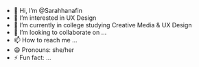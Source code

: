 - 👋 Hi, I’m @Sarahhanafin
- 👀 I’m interested in UX Design
- 🌱 I’m currently in college studying Creative Media & UX Design
- 💞️ I’m looking to collaborate on ...
- 📫 How to reach me ...
- 😄 Pronouns: she/her
- ⚡ Fun fact: ...

<!---
Sarahhanafin/Sarahhanafin is a ✨ special ✨ repository because its `README.md` (this file) appears on your GitHub profile.
You can click the Preview link to take a look at your changes.
--->
